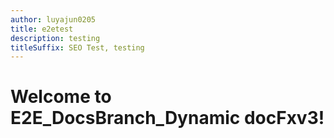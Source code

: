 ```yaml
---
author: luyajun0205
title: e2etest
description: testing
titleSuffix: SEO Test, testing
---
```


# Welcome to E2E_DocsBranch_Dynamic docFxv3!

